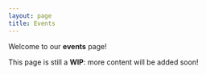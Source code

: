 ```yaml
---
layout: page
title: Events
---
```


Welcome to our **events** page!

This page is still a **WIP**: more content will be added soon! 
